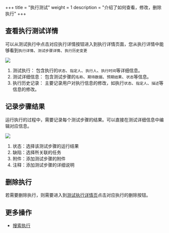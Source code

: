 +++
title = "执行测试"
weight = 1
description = "介绍了如何查看，修改，删除执行"
+++

## 查看执行测试详情

可以从测试执行中点击对应执行详情按钮进入到执行详情页面，您从执行详情中能够看到`执行详情`、`测试步骤详情`、`执行历史变更`

![](/img/docs/user-guide/test-management/test-cycle/execution-detail.jpg)

1. 测试执行： 包含执行的`状态`、`指定人`、`执行人`、`执行时间`等详细信息。
2. 测试详细信息： 包含测试步骤的`名称`、`期待数据`、`预期结果`、`状态`等信息。
3. 执行历史记录： 主要记录用户对执行信息的修改，如执行`状态`、`指定人`、`描述`等信息的修改。

## 记录步骤结果

运行执行的过程中，需要记录每个测试步骤的结果。可以直接在测试详细信息中编辑对应信息。

![](/img/docs/user-guide/test-management/test-cycle/step.jpg)

1. 状态：选择该测试步骤的运行结果
2. 缺陷：选择所关联的任务
3. 附件：添加测试步骤的附件
4. 注释：添加测试步骤的详细说明

## 删除执行

若需要删除执行，则需要进入到[测试执行详情页](../../test-execute/create-cycle#创建测试循环)点击对应执行的删除按钮。

## 更多操作

- [搜索执行](../search-execution)